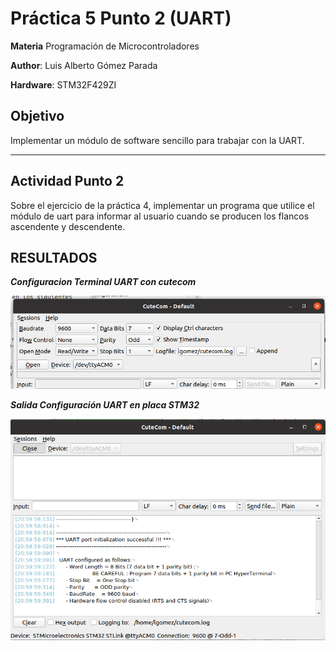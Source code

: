 # Práctica 5 Punto 2 (UART)

**Materia** Programación de Microcontroladores

**Author**: Luis Alberto Gómez Parada

**Hardware**: STM32F429ZI

## Objetivo
Implementar un módulo de software sencillo para trabajar con la UART. 
 
---
## Actividad Punto 2

Sobre el ejercicio de la práctica 4, implementar un programa que utilice el módulo de uart para informar al usuario cuando se producen los flancos ascendente y descendente.


## RESULTADOS 
***Configuracion Terminal UART con cutecom***
 
![Texto alternativo](config.png)

***Salida Configuración UART en placa STM32***
 
![Texto alternativo](cutecom.png)




